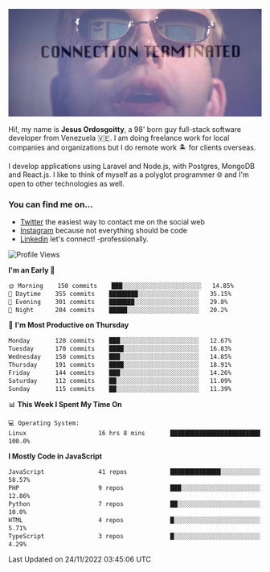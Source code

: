 ![hackers movie reference](./disconnected.jpg)

Hi!, my name is **Jesus Ordosgoitty**, a 98' born guy full-stack software developer from Venezuela 🇻🇪. I am doing freelance work for local companies and organizations but I do remote work 🏝️ for clients overseas. 

I develop applications using Laravel and Node.js, with Postgres, MongoDB and React.js. I like to think of myself as a polyglot programmer 🌐 and I'm open to other technologies as well.

### You can find me on...

- [Twitter](https://twitter.com/jodaz_) the easiest way to contact me on the social web
- [Instagram](https://instagram.com/jodaz_) because not everything should be code
- [Linkedin](https://linkedin.com/in/jodaz) let's connect! -professionally.

<!---
Besides social networks, you can take a look at my [website](https://www.jodaz.xyz) too.
-->

<!--START_SECTION:waka-->
![Profile Views](http://img.shields.io/badge/Profile%20Views-14-blue)

**I'm an Early 🐤** 

```text
🌞 Morning    150 commits    ███░░░░░░░░░░░░░░░░░░░░░░   14.85% 
🌆 Daytime    355 commits    ████████░░░░░░░░░░░░░░░░░   35.15% 
🌃 Evening    301 commits    ███████░░░░░░░░░░░░░░░░░░   29.8% 
🌙 Night      204 commits    █████░░░░░░░░░░░░░░░░░░░░   20.2%

```
📅 **I'm Most Productive on Thursday** 

```text
Monday       128 commits    ███░░░░░░░░░░░░░░░░░░░░░░   12.67% 
Tuesday      170 commits    ████░░░░░░░░░░░░░░░░░░░░░   16.83% 
Wednesday    150 commits    ███░░░░░░░░░░░░░░░░░░░░░░   14.85% 
Thursday     191 commits    ████░░░░░░░░░░░░░░░░░░░░░   18.91% 
Friday       144 commits    ███░░░░░░░░░░░░░░░░░░░░░░   14.26% 
Saturday     112 commits    ██░░░░░░░░░░░░░░░░░░░░░░░   11.09% 
Sunday       115 commits    ██░░░░░░░░░░░░░░░░░░░░░░░   11.39%

```


📊 **This Week I Spent My Time On** 

```text
💻 Operating System: 
Linux                    16 hrs 8 mins       █████████████████████████   100.0%

```

**I Mostly Code in JavaScript** 

```text
JavaScript               41 repos            ██████████████░░░░░░░░░░░   58.57% 
PHP                      9 repos             ███░░░░░░░░░░░░░░░░░░░░░░   12.86% 
Python                   7 repos             ██░░░░░░░░░░░░░░░░░░░░░░░   10.0% 
HTML                     4 repos             █░░░░░░░░░░░░░░░░░░░░░░░░   5.71% 
TypeScript               3 repos             █░░░░░░░░░░░░░░░░░░░░░░░░   4.29%

```



 Last Updated on 24/11/2022 03:45:06 UTC
<!--END_SECTION:waka-->
